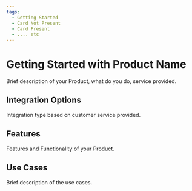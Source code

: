 ```yaml
---
tags:
  - Getting Started
  - Card Not Present
  - Card Present
  - .... etc
---
```


# Getting Started with Product Name

Brief description of your Product, what do you do, service provided.



## Integration Options

Integration type based on customer service provided.



## Features

Features and Functionality of your Product.



## Use Cases

Brief description of the use cases.

